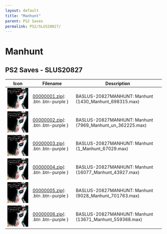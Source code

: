 ```yaml
---
layout: default
title: "Manhunt"
parent: PS2 Saves
permalink: PS2/SLUS20827/
---
```

# Manhunt

## PS2 Saves - SLUS20827

| Icon | Filename | Description |
|------|----------|-------------|
| ![Manhunt](icon0.png) | [00000001.zip](00000001.zip){: .btn .btn-purple } | BASLUS-20827MANHUNT: Manhunt (1430_Manhunt_698315.max) |
| ![Manhunt](icon0.png) | [00000002.zip](00000002.zip){: .btn .btn-purple } | BASLUS-20827MANHUNT: Manhunt (7969_Manhunt_un_362225.max) |
| ![Manhunt](icon0.png) | [00000003.zip](00000003.zip){: .btn .btn-purple } | BASLUS-20827MANHUNT: Manhunt (1_Manhunt_67029.max) |
| ![Manhunt](icon0.png) | [00000004.zip](00000004.zip){: .btn .btn-purple } | BASLUS-20827MANHUNT: Manhunt (16077_Manhunt_43927.max) |
| ![Manhunt](icon0.png) | [00000005.zip](00000005.zip){: .btn .btn-purple } | BASLUS-20827MANHUNT: Manhunt (9028_Manhunt_701763.max) |
| ![Manhunt](icon0.png) | [00000006.zip](00000006.zip){: .btn .btn-purple } | BASLUS-20827MANHUNT: Manhunt (13671_Manhunt_559368.max) |
